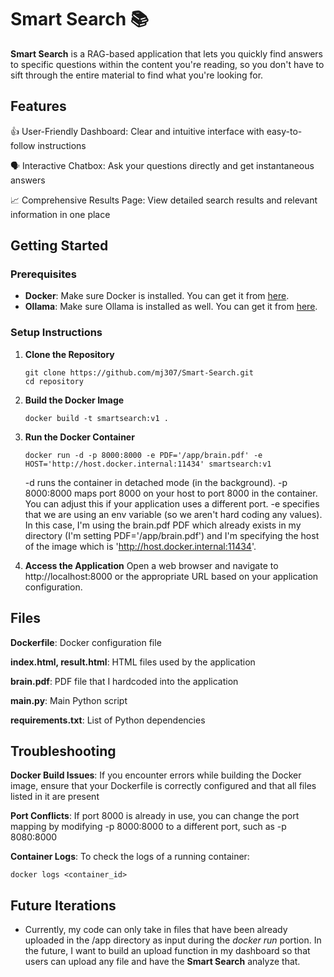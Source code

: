 # Smart Search 📚

**Smart Search** is a RAG-based application that lets you quickly find answers to specific questions within the content you're reading, so you don't have to sift through the entire material to find what you're looking for.

## Features
👍 User-Friendly Dashboard: Clear and intuitive interface with easy-to-follow instructions

🗣️ Interactive Chatbox: Ask your questions directly and get instantaneous answers

📈 Comprehensive Results Page: View detailed search results and relevant information in one place

## Getting Started ##

### Prerequisites

- **Docker**: Make sure Docker is installed. You can get it from [here](https://docs.docker.com/get-docker/).
- **Ollama**: Make sure Ollama is installed as well. You can get it from [here](https://ollama.com/download).


### Setup Instructions

1. **Clone the Repository**
   ```shell
   git clone https://github.com/mj307/Smart-Search.git
   cd repository
   ```
2. **Build the Docker Image**
   ```shell
   docker build -t smartsearch:v1 .
   ```
3. **Run the Docker Container**
   ```shell
   docker run -d -p 8000:8000 -e PDF='/app/brain.pdf' -e HOST='http://host.docker.internal:11434' smartsearch:v1
   ```
    -d runs the container in detached mode (in the background).
   -p 8000:8000 maps port 8000 on your host to port 8000 in the container. You can adjust this if your application uses a different port.
   -e specifies that we are using an env variable (so we aren't hard coding any values). In this case, I'm using the brain.pdf PDF which already exists in my directory (I'm setting PDF='/app/brain.pdf') and I'm specifying the host of the image which is 'http://host.docker.internal:11434'. 


5. **Access the Application**
Open a web browser and navigate to http://localhost:8000 or the appropriate URL based on your application configuration.

## Files
**Dockerfile**: Docker configuration file

**index.html, result.html**: HTML files used by the application

**brain.pdf**: PDF file that I hardcoded into the application

**main.py**: Main Python script

**requirements.txt**: List of Python dependencies


## Troubleshooting
**Docker Build Issues**: If you encounter errors while building the Docker image, ensure that your Dockerfile is correctly configured and that all files listed in it are present

**Port Conflicts**: If port 8000 is already in use, you can change the port mapping by modifying -p 8000:8000 to a different port, such as -p 8080:8000

**Container Logs**: To check the logs of a running container:
```shell
docker logs <container_id>
```

## Future Iterations
- Currently, my code can only take in files that have been already uploaded in the /app directory as input during the *docker run* portion. In the future, I want to build an upload function in my dashboard so that users can upload any file and have the **Smart Search** analyze that. 
